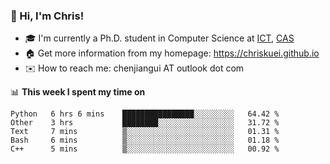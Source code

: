 ### 👋 Hi, I'm Chris!

<!--
**Chriskuei/Chriskuei** is a ✨ _special_ ✨ repository because its `README.md` (this file) appears on your GitHub profile.

Here are some ideas to get you started:

- 🔭 I’m currently working on ...
- 🌱 I’m currently learning ...
- 👯 I’m looking to collaborate on ...
- 🤔 I’m looking for help with ...
- 💬 Ask me about ...
- 📫 How to reach me: ...
- 😄 Pronouns: ...
- ⚡ Fun fact: ...
-->

- 🎓 I'm currently a Ph.D. student in Computer Science at [ICT](http://www.ict.ac.cn), [CAS](https://www.ucas.ac.cn)
- 🏠 Get more information from my homepage: https://chriskuei.github.io
- ✉️ How to reach me: chenjiangui AT outlook dot com

📊 **This week I spent my time on**

<!--START_SECTION:waka-->
```text
Python   6 hrs 6 mins    ████████████████░░░░░░░░░   64.42 % 
Other    3 hrs           ████████░░░░░░░░░░░░░░░░░   31.72 % 
Text     7 mins          ▒░░░░░░░░░░░░░░░░░░░░░░░░   01.31 % 
Bash     6 mins          ▒░░░░░░░░░░░░░░░░░░░░░░░░   01.18 % 
C++      5 mins          ▒░░░░░░░░░░░░░░░░░░░░░░░░   00.92 % 
```
<!--END_SECTION:waka-->
